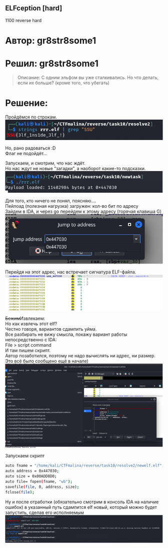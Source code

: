 ## ELFception [hard]
1100
reverse hard

# Автор: gr8str8some1
# Решил: gr8str8some1

> Описание: С одним эльфом вы уже сталкивались. Но что делать, если их больше? (кроме того, что убегать)

# Решение:
Пройдёмся по строкам.<br>
![img.png](images/img.png)

Но, рано радоваться :D<br>
Флаг не подойдёт...<br>

Запускаем, и смотрим, что нас ждёт.<br>
Но нас ждут не новые "загадки", а наоборот какие-то подсказки.<br>
![img_1.png](images/img_1.png)

Для того, кто ничего не понял, поясняю....<br>
Пейлоад (полезная нагрузка) загружен: кол-во бит по адресу<br>
Зайдем в IDA, и через go перейдем к этому адресу (горячая клавиша G)<br>
![img_2.png](images/img_2.png)

Перейдя на этот адрес, нас встречает сигнатура ELF-файла.
![img_3.png](images/img_3.png)

~~Бежим~~Извлекаем:<br>
Но как извлечь этот elf?<br>
Честно говоря, вариантов сдампить уйма.<br>
Все разбирать не вижу смысла, покажу вариант работы непосредственно с IDA: <br>
File > script command <br>
И там пишем скрипт.<br>
Автор позаботился, поэтому не надо вычислять ни адрес, ни размер. Это всё было сообщено ещё в начале)<br>
![img_4.png](images/img_4.png)

Запускаем скрипт<br>
```bash
auto fname = "/home/kali/CTFmalina/reverse/task10/resolve2/newelf.elf";
auto address = 0x447030;
auto size = 0x00ADD8D0;
auto file= fopen(fname, "wb");
savefile(file, 0, address, size);
fclose(file);
```

Ну и после отработки (обязательно смотрим в консоль IDA на наличие ошибок) в указанный путь сдампится elf новый, который можно будет запустить, сделав его исполняемым<br>
![img_5.png](images/img_5.png)

